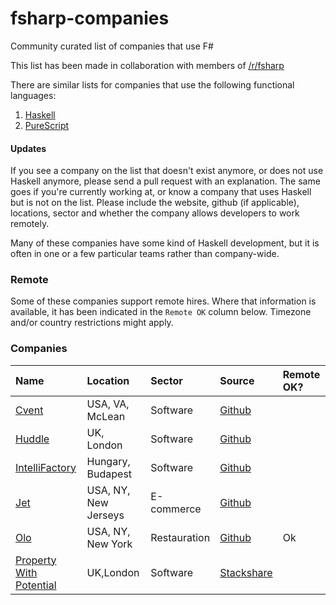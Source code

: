 # fsharp-companies
Community curated list of companies that use F#

This list has been made in collaboration with members of [/r/fsharp](https://www.reddit.com/r/haskell)

There are similar lists for companies that use the following functional languages: 

1. [Haskell](https://github.com/erkmos/haskell-companies)
2. [PureScript](https://github.com/ajnsit/purescript-companies)

#### Updates
If you see a company on the list that doesn't exist anymore, or does not use Haskell anymore, please send a pull request with an explanation. The same goes if you're currently working at, or know a company that uses Haskell but is not on the list. Please include the website, github (if applicable), locations, sector and whether the company allows developers to work remotely.

Many of these companies have some kind of Haskell development, but it is often in one or a few particular teams rather than company-wide.

### Remote

Some of these companies support remote hires. Where that information is available, it has been indicated in the `Remote OK` column below. Timezone and/or country restrictions might apply.

### Companies

| Name | Location | Sector | Source | Remote OK? |
| :--- | :------- | :----- | :----- | :--------- |
[Cvent](https://www.cvent.com) | USA, VA, McLean | Software | [Github](https://github.com/cvent?utf8=✓&q=&type=&language=f%23)
[Huddle](https://www.huddle.com/) | UK, London | Software | [Github](https://github.com/Huddle?utf8=✓&q=&type=&language=f%23)
[IntelliFactory](http://intellifactory.com) | Hungary, Budapest | Software | [Github](https://github.com/intellifactory?utf8=✓&q=&type=&language=f%23)
[Jet](https://jet.com) | USA, NY, New Jerseys | E-commerce | [Github](https://github.com/jet?utf8=✓&q=&type=&language=f%23)
[Olo](https://www.olo.com) | USA, NY, New York | Restauration | [Github](https://github.com/ololabs?language=f%23)| Ok
[Property With Potential](https://www.olo.com) | UK,London | Software | [Stackshare](https://stackshare.io/property-with-potential/property-with-potential)

